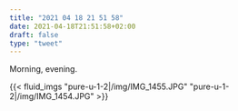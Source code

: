 ```yaml
---
title: "2021 04 18 21 51 58"
date: 2021-04-18T21:51:58+02:00
draft: false
type: "tweet"
---
```

Morning, evening.

{{< fluid_imgs
"pure-u-1-2|/img/IMG_1455.JPG"
"pure-u-1-2|/img/IMG_1454.JPG" >}}
